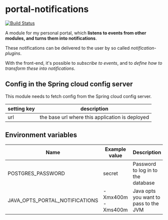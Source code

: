 # portal-notifications
[![Build Status](http://portal-ci.westeurope.cloudapp.azure.com/buildStatus/icon?job=portal-notifications/master)](http://portal-ci.westeurope.cloudapp.azure.com/job/portal-notifications/job/master/)

A module for my personal portal, which **listens to events from other modules, and turns them into notifications**.

These notifications can be delivered to the user by so called *notification-plugins*. 

With the front-end, it's possible to *subscribe to events*, and to *define how to transform these into notifications*.

## Config in the Spring cloud config server
This module needs to fetch config from the Spring cloud config server.

| setting key | description |
| ----------- | ----------------------------------------------- |
| url         | the base url where this application is deployed |

## Environment variables
| Name | Example value | Description | Required? |
| ---- | ------------- | ----------- | -------- |
| POSTGRES_PASSWORD | secret | Password to log in to the database | required
| JAVA_OPTS_PORTAL_NOTIFICATIONS | -Xmx400m -Xms400m | Java opts you want to pass to the JVM | optional
